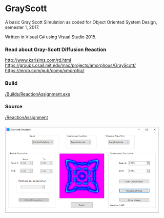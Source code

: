 # GrayScott

A basic Gray Scott Simulation as coded for Object Oriented System Design, semester 1, 2017.

Written in Visual C# using Visual Studio 2015.

### Read about Gray-Scott Diffusion Reaction
http://www.karlsims.com/rd.html
https://groups.csail.mit.edu/mac/projects/amorphous/GrayScott/
https://mrob.com/pub/comp/xmorphia/


### Build

<a href="https://github.com/kellybs1/GrayScott/blob/master/Builds/ReactionAssignment.exe?raw=true">/Builds/ReactionAssignment.exe</a>

### Source

<a href="https://github.com/kellybs1/GrayScott/tree/master/ReactionAssignment">/ReactionAssignment</a>


### 

<img src="screenshot.jpg" width="640"/>

